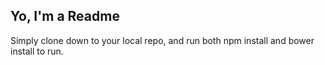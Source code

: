 ## Yo, I'm a Readme

Simply clone down to your local repo, and run both npm install and bower install to run.
